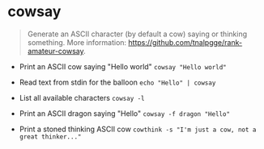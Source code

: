 # cowsay
> Generate an ASCII character (by default a cow) saying or thinking something.
> More information: <https://github.com/tnalpgge/rank-amateur-cowsay>.

- Print an ASCII cow saying "Hello world"
`cowsay "Hello world"`

- Read text from stdin for the balloon
`echo "Hello" | cowsay`

- List all available characters
`cowsay -l`

- Print an ASCII dragon saying "Hello"
`cowsay -f dragon "Hello"`

- Print a stoned thinking ASCII cow
`cowthink -s "I'm just a cow, not a great thinker..."`
